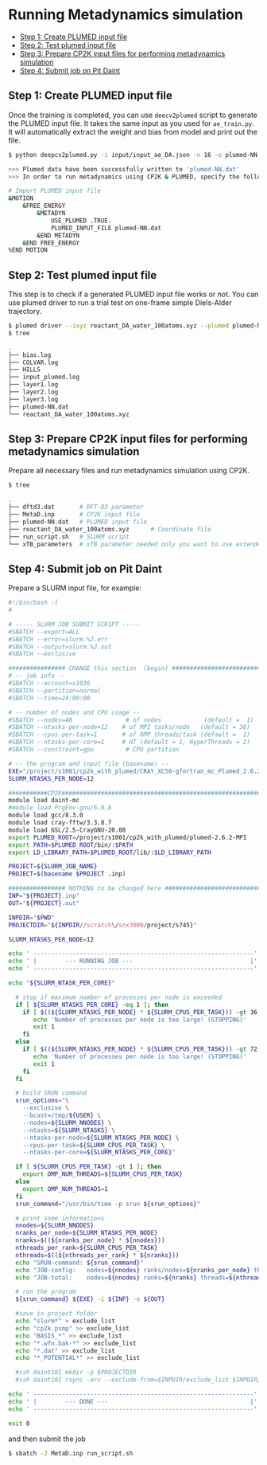 # Running Metadynamics simulation <!-- omit in toc -->

- [Step 1: Create PLUMED input file](#step-1-create-plumed-input-file)
- [Step 2: Test plumed input file](#step-2-test-plumed-input-file)
- [Step 3: Prepare CP2K input files for performing metadynamics simulation](#step-3-prepare-cp2k-input-files-for-performing-metadynamics-simulation)
- [Step 4: Submit job on Pit Daint](#step-4-submit-job-on-pit-daint)

## Step 1: Create PLUMED input file

Once the training is completed, you can use `deecv2plumed` script to generate the PLUMED input file. It takes the same input as you used for `ae_train.py`. It will automatically extract the weight and bias from model and print out the file.

```sh
$ python deepcv2plumed.py -i input/input_ae_DA.json -n 16 -o plumed-NN.dat

>>> Plumed data have been successfully written to 'plumed-NN.dat'
>>> In order to run metadynamics using CP2K & PLUMED, specify the following input deck in CP2K input:

# Import PLUMED input file
&MOTION
    &FREE_ENERGY
        &METADYN
            USE_PLUMED .TRUE.
            PLUMED_INPUT_FILE plumed-NN.dat
        &END METADYN
    &END FREE_ENERGY
%END MOTION
```

## Step 2: Test plumed input file

This step is to check if a generated PLUMED input file works or not. You can use plumed driver to run a trial test on one-frame simple Diels-Alder trajectory.

```sh
$ plumed driver --ixyz reactant_DA_water_100atoms.xyz --plumed plumed-NN.dat
$ tree

.
├── bias.log
├── COLVAR.log
├── HILLS
├── input_plumed.log
├── layer1.log
├── layer2.log
├── layer3.log
├── plumed-NN.dat
└── reactant_DA_water_100atoms.xyz
```

## Step 3: Prepare CP2K input files for performing metadynamics simulation

Prepare all necessary files and run metadynamics simulation using CP2K.

```sh
$ tree

.
├── dftd3.dat       # DFT-D3 parameter
├── MetaD.inp       # CP2K input file
├── plumed-NN.dat   # PLUMED input file
├── reactant_DA_water_100atoms.xyz      # Coordinate file
├── run_script.sh   # SLURM script
└── xTB_parameters  # xTB parameter needed only you want to use extended Tight binding
```

## Step 4: Submit job on Pit Daint

Prepare a SLURM input file, for example:

```sh
#!/bin/bash -l
#

# ----- SLURM JOB SUBMIT SCRIPT -----
#SBATCH --export=ALL
#SBATCH --error=slurm.%J.err
#SBATCH --output=slurm.%J.out
#SBATCH --exclusive

################ CHANGE this section  (begin) ##########################
# -- job info --
#SBATCH --account=s1036
#SBATCH --partition=normal
#SBATCH --time=24:00:00

# -- number of nodes and CPU usage --
#SBATCH --nodes=48               # of nodes            (default =  1)
#SBATCH --ntasks-per-node=12    # of MPI tasks/node   (default = 36)
#SBATCH --cpus-per-task=1       # of OMP threads/task (default =  1)
#SBATCH --ntasks-per-core=1     # HT (default = 1, HyperThreads = 2)
#SBATCH --constraint=gpu         # CPU partition

# -- the program and input file (basename) --
EXE="/project/s1001/cp2k_with_plumed/CRAY_XC50-gfortran_mc_Plumed_2.6.2/cp2k.psmp"
SLURM_NTASKS_PER_NODE=12

###########CP2K#########################################################
module load daint-mc
#module load PrgEnv-gnu/6.0.8
module load gcc/8.3.0
module load cray-fftw/3.3.8.7
module load GSL/2.5-CrayGNU-20.08
export PLUMED_ROOT=/project/s1001/cp2k_with_plumed/plumed-2.6.2-MPI
export PATH=$PLUMED_ROOT/bin/:$PATH
export LD_LIBRARY_PATH=$PLUMED_ROOT/lib/:$LD_LIBRARY_PATH

PROJECT=${SLURM_JOB_NAME}
PROJECT=$(basename $PROJECT .inp)

################ NOTHING to be changed here ############################
INP="${PROJECT}.inp"
OUT="${PROJECT}.out"

INPDIR="$PWD"
PROJECTDIR="${INPDIR//scratch\/snx3000/project/s745}"

SLURM_NTASKS_PER_NODE=12

echo ' --------------------------------------------------------------'
echo ' |        --- RUNNING JOB ---                                 |'
echo ' --------------------------------------------------------------'

echo "${SLURM_NTASK_PER_CORE}"

  # stop if maximum number of processes per node is exceeded
  if [ ${SLURM_NTASKS_PER_CORE} -eq 1 ]; then
    if [ $((${SLURM_NTASKS_PER_NODE} * ${SLURM_CPUS_PER_TASK})) -gt 36 ]; then
       echo 'Number of processes per node is too large! (STOPPING)'
       exit 1
    fi
  else
    if [ $((${SLURM_NTASKS_PER_NODE} * ${SLURM_CPUS_PER_TASK})) -gt 72 ]; then
       echo 'Number of processes per node is too large! (STOPPING)'
       exit 1
    fi
  fi

  # build SRUN command
  srun_options="\
    --exclusive \
    --bcast=/tmp/${USER} \
    --nodes=${SLURM_NNODES} \
    --ntasks=${SLURM_NTASKS} \
    --ntasks-per-node=${SLURM_NTASKS_PER_NODE} \
    --cpus-per-task=${SLURM_CPUS_PER_TASK} \
    --ntasks-per-core=${SLURM_NTASKS_PER_CORE}"

  if [ ${SLURM_CPUS_PER_TASK} -gt 1 ]; then
    export OMP_NUM_THREADS=${SLURM_CPUS_PER_TASK}
  else
    export OMP_NUM_THREADS=1
  fi
  srun_command="/usr/bin/time -p srun ${srun_options}"

  # print some informations
  nnodes=${SLURM_NNODES}
  nranks_per_node=${SLURM_NTASKS_PER_NODE}
  nranks=$((${nranks_per_node} * ${nnodes}))
  nthreads_per_rank=${SLURM_CPUS_PER_TASK}
  nthreads=$((${nthreads_per_rank} * ${nranks}))
  echo "SRUN-command: ${srun_command}"
  echo "JOB-config:   nodes=${nnodes} ranks/nodes=${nranks_per_node} threads/rank=${nthreads_per_rank}"
  echo "JOB-total:    nodes=${nnodes} ranks=${nranks} threads=${nthreads}"

  # run the program
  ${srun_command} ${EXE} -i ${INP} -o ${OUT}

  #save in project folder
  echo "slurm*" > exclude_list
  echo "cp2k.psmp" >> exclude_list
  echo "BASIS_*" >> exclude_list
  echo "*.wfn.bak-*" >> exclude_list
  echo "*.dat" >> exclude_list
  echo "*_POTENTIAL*" >> exclude_list

  #ssh daint101 mkdir -p $PROJECTDIR
  #ssh daint101 rsync -arv --exclude-from=$INPDIR/exclude_list $INPDIR/ $PROJECTDIR

echo ' --------------------------------------------------------------'
echo ' |        --- DONE ---                                        |'
echo ' --------------------------------------------------------------'

exit 0
```

and then submit the job

```sh
$ sbatch -J MetaD.inp run_script.sh
```

